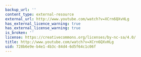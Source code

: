 ```yaml
---
backup_url: ''
content_type: external-resource
external_url: http://www.youtube.com/watch?v=XCrn6QXvHLg
has_external_licence_warning: true
has_external_license_warning: true
is_broken: ''
license: https://creativecommons.org/licenses/by-nc-sa/4.0/
title: http://www.youtube.com/watch?v=XCrn6QXvHLg
uid: 728b6e9e-b4e1-4b3c-84d4-6d5f64c1c06f
---
```

